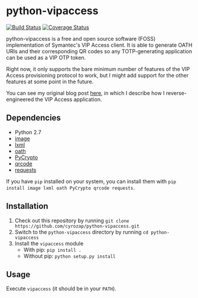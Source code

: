 # python-vipaccess

[![Build Status](https://travis-ci.org/cyrozap/python-vipaccess.svg?branch=master)](https://travis-ci.org/cyrozap/python-vipaccess)
[![Coverage Status](https://coveralls.io/repos/cyrozap/python-vipaccess/badge.svg?branch=master)](https://coveralls.io/r/cyrozap/python-vipaccess?branch=master)

python-vipaccess is a free and open source software (FOSS) implementation of
Symantec's VIP Access client. It is able to generate OATH URIs and their
corresponding QR codes so any TOTP-generating application can be used as a VIP
OTP token.

Right now, it only supports the bare minimum number of features of the VIP
Access provisioning protocol to work, but I might add support for the other
features at some point in the future.

You can see my original blog post [here][1], in which I describe how I
reverse-engineered the VIP Access application.

## Dependencies

- Python 2.7
- [image](https://pypi.python.org/pypi/image/1.3.3)
- [lxml](https://pypi.python.org/pypi/lxml/3.4.0)
- [oath](https://pypi.python.org/pypi/oath/1.2)
- [PyCrypto](https://pypi.python.org/pypi/pycrypto/2.6.1)
- [qrcode](https://pypi.python.org/pypi/qrcode/5.0.1)
- [requests](https://pypi.python.org/pypi/requests/)

If you have `pip` installed on your system, you can install them with
`pip install image lxml oath PyCrypto qrcode requests`.

## Installation

1. Check out this repository by running
   `git clone https://github.com/cyrozap/python-vipaccess.git`
2. Switch to the `python-vipaccess` directory by running `cd python-vipaccess`
3. Install the `vipaccess` module
   - With pip: `pip install .`
   - Without pip: `python setup.py install`

## Usage

Execute `vipaccess` (it should be in your `PATH`).


[1]: http://www.cyrozap.com/2014/09/29/reversing-the-symantec-vip-access-provisioning-protocol/

